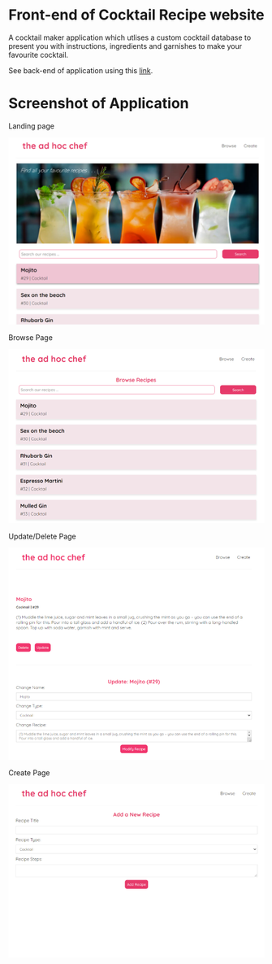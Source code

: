 # Front-end of Cocktail Recipe website

A cocktail maker application which utlises a custom cocktail database to present you with instructions, ingredients and garnishes to make your favourite cocktail.

See back-end of application using this [link](https://github.com/vinush-vigneswaran/cocktail-website-backend).

# Screenshot of Application

Landing page

![landing_page](readme_media/landing_page.png)


Browse Page

![landing_page](readme_media/page1.png)


Update/Delete Page

![landing_page](readme_media/page2.png)


Create Page

![landing_page](readme_media/page3.png)